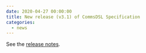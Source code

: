```yaml
---
date: 2020-04-27 00:00:00 
title: New release (v3.1) of CommsDSL Specification
categories:
  - news
---
```

See the [release notes](https://github.com/commschamp/CommsDSL-Specification/releases/tag/v3.1).


